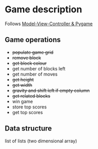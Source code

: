 # Game description

Follows [Model-View-Controller & Pygame](http://pyvideo.org/video/2287/model-view-controller-pygame)

## Game operations

  * ~~populate game grid~~
  * ~~remove block~~
  * ~~get block colour~~
  * get number of blocks left
  * get number of moves
  * ~~get height~~
  * ~~get width~~
  * ~~gravity and shift left if empty column~~
  * ~~get related blocks~~
  * win game
  * store top scores
  * get top scores

## Data structure

list of lists (two dimensional array)
